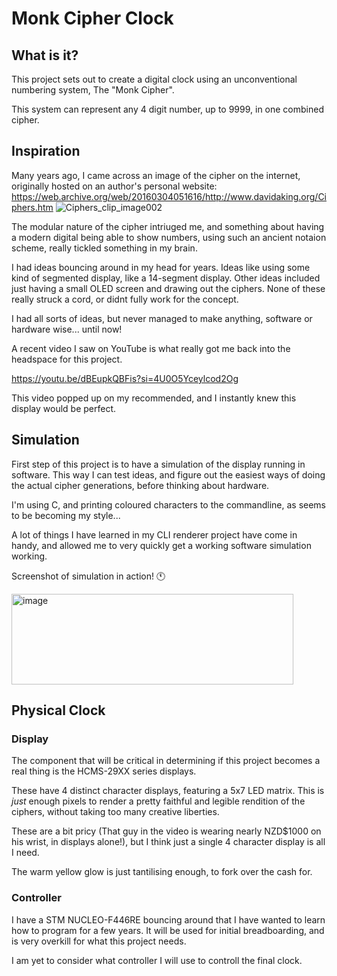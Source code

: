 # Monk Cipher Clock
## What is it?
This project sets out to create a digital clock using an unconventional numbering system, The "Monk Cipher".

This system can represent any 4 digit number, up to 9999, in one combined cipher.
## Inspiration
Many years ago, I came across an image of the cipher on the internet, originally hosted on an author's personal website:
https://web.archive.org/web/20160304051616/http://www.davidaking.org/Ciphers.htm
![Ciphers_clip_image002](https://github.com/user-attachments/assets/f338e3f2-74d1-4d38-98e8-4bbcf10ae430)

The modular nature of the cipher intriuged me, and something about having a modern digital being able to show numbers, using such an ancient notaion scheme, really tickled something in my brain.

I had ideas bouncing around in my head for years. Ideas like using some kind of segmented display, like a 14-segment display. Other ideas included just having a small OLED screen and drawing out the ciphers.
None of these really struck a cord, or didnt fully work for the concept. 

I had all sorts of ideas, but never managed to make anything, software or hardware wise... until now!

A recent video I saw on YouTube is what really got me back into the headspace for this project.

https://youtu.be/dBEupkQBFis?si=4U0O5Yceylcod2Og

This video popped up on my recommended, and I instantly knew this display would be perfect.

## Simulation
First step of this project is to have a simulation of the display running in software. This way I can test ideas, and figure out the easiest ways of doing the actual cipher generations, before thinking about hardware.

I'm using C, and printing coloured characters to the commandline, as seems to be becoming my style...

A lot of things I have learned in my CLI renderer project have come in handy, and allowed me to very quickly get a working software simulation working.

Screenshot of simulation in action! 🕚

<img width="451" height="145" alt="image" src="https://github.com/user-attachments/assets/aba68144-123b-42d4-a401-3441c61d82b3" />

## Physical Clock
### Display
The component that will be critical in determining if this project becomes a real thing is the HCMS-29XX series displays.

These have 4 distinct character displays, featuring a 5x7 LED matrix.
This is *just* enough pixels to render a pretty faithful and legible rendition of the ciphers, without taking too many creative liberties.

These are a bit pricy (That guy in the video is wearing nearly NZD$1000 on his wrist, in displays alone!), but I think just a single 4 character display is all I need. 

The warm yellow glow is just tantilising enough, to fork over the cash for.

### Controller
I have a STM NUCLEO-F446RE bouncing around that I have wanted to learn how to program for a few years.
It will be used for initial breadboarding, and is very overkill for what this project needs.

I am yet to consider what controller I will use to controll the final clock.

